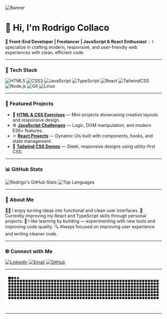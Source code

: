 ![Banner](https://capsule-render.vercel.app/api?type=waving\&color=0:0f0c29,50:302b63,100:24243e\&height=220\&section=header\&text=Rodrigo%20Collaco%20👨‍💻\&fontSize=40\&fontColor=ffffff\&animation=fadeIn\&fontAlignY=38)

# 👋 Hi, I'm Rodrigo Collaco

🎯 **Front-End Developer | Freelancer | JavaScript & React Enthusiast**
💡 I specialize in crafting modern, responsive, and user-friendly web experiences with clean, efficient code.

---

### 🧰 Tech Stack

![HTML5](https://img.shields.io/badge/HTML5-E34F26?style=for-the-badge\&logo=html5\&logoColor=white)
![CSS3](https://img.shields.io/badge/CSS3-1572B6?style=for-the-badge\&logo=css3\&logoColor=white)
![JavaScript](https://img.shields.io/badge/JavaScript-F7DF1E?style=for-the-badge\&logo=javascript\&logoColor=black)
![TypeScript](https://img.shields.io/badge/TypeScript-3178C6?style=for-the-badge\&logo=typescript\&logoColor=white)
![React](https://img.shields.io/badge/React-61DAFB?style=for-the-badge\&logo=react\&logoColor=black)
![TailwindCSS](https://img.shields.io/badge/TailwindCSS-38B2AC?style=for-the-badge\&logo=tailwind-css\&logoColor=white)
![Node.js](https://img.shields.io/badge/Node.js-43853D?style=for-the-badge\&logo=node.js\&logoColor=white)
![Git](https://img.shields.io/badge/Git-F05032?style=for-the-badge\&logo=git\&logoColor=white)
![Linux](https://img.shields.io/badge/Linux-000000?style=for-the-badge\&logo=linux\&logoColor=white)

---

### 🚀 Featured Projects

* 🧱 **[HTML & CSS Exercises](https://github.com/DevRodrigocs/html-css-exercises)** — Mini-projects showcasing creative layouts and responsive design.
* ⚙️ **[JavaScript Challenges](https://github.com/DevRodrigocs/javascript-exercises)** — Logic, DOM manipulation, and modern ES6+ features.
* ⚛️ **[React Projects](https://github.com/DevRodrigocs/react-exercises)** — Dynamic UIs built with components, hooks, and state management.
* 🎨 **[Tailwind CSS Demos](https://github.com/DevRodrigocs/tailwind-exercises)** — Sleek, responsive designs using utility-first CSS.

---

### 📊 GitHub Stats

![Rodrigo's GitHub Stats](https://github-readme-stats.vercel.app/api?username=DevRodrigocs\&show_icons=true\&theme=radical\&hide_border=true)
![Top Languages](https://github-readme-stats.vercel.app/api/top-langs/?username=DevRodrigocs\&layout=compact\&theme=radical\&hide_border=true)

---

### 💬 About Me

👨‍💻 I enjoy turning ideas into functional and clean user interfaces.
🚀 Currently improving my React and TypeScript skills through personal projects.
🎯 I like learning by building — experimenting with new tools and improving code quality.
🔍 Always focused on improving user experience and writing cleaner code.

---

### 🌐 Connect with Me

[![LinkedIn](https://img.shields.io/badge/LinkedIn-0077B5?style=for-the-badge\&logo=linkedin\&logoColor=white)](https://www.linkedin.com/in/devrodrigocs)
[![Email](https://img.shields.io/badge/Email-D14836?style=for-the-badge\&logo=gmail\&logoColor=white)](mailto:mktrodrigocs@gmail.com)
[![GitHub](https://img.shields.io/badge/Portfolio-181717?style=for-the-badge\&logo=github\&logoColor=white)](https://github.com/DevRodrigocs)

---

![Snake animation](https://github.com/DevRodrigocs/DevRodrigocs/blob/output/github-contribution-grid-snake.svg)

---
